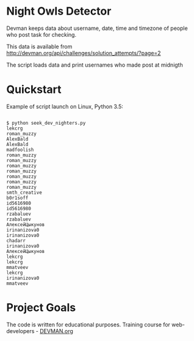 # Night Owls Detector

Devman keeps data about username, date, time and timezone of people who post task for checking.

This data is available from http://devman.org/api/challenges/solution_attempts/?page=2 

The script loads data and print usernames who made post at midnigth

# Quickstart

Example of script launch on Linux, Python 3.5:

```#!bash

$ python seek_dev_nighters.py
lekcrg
roman_muzzy
AlexBald
AlexBald
madfoolish
roman_muzzy
roman_muzzy
roman_muzzy
roman_muzzy
roman_muzzy
roman_muzzy
roman_muzzy
smth_creative
b0r1soff
id5616980
id5616980
rzabaluev
rzabaluev
АлексейЦыкунов
irinanizova0
irinanizova0
chadarr
irinanizova0
АлексейЦыкунов
lekcrg
lekcrg
mmatveev
lekcrg
irinanizova0
mmatveev
```


# Project Goals

The code is written for educational purposes. Training course for web-developers - [DEVMAN.org](https://devman.org)
